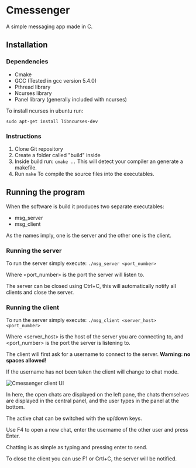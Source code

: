 
# Cmessenger

A simple messaging app made in C.

## Installation

### Dependencies

* Cmake
* GCC (Tested in gcc version 5.4.0)
* Pthread library
* Ncurses library
* Panel library (generally included with ncurses)

To install ncurses in ubuntu run:

```sudo apt-get install libncurses-dev```

### Instructions

1. Clone Git repository
2. Create a folder called "build" inside
3. Inside build run: `cmake ..`   This will detect your compiler an generate a makefile.
4. Run `make`  To compile the source files into the executables.

## Running the program

When the software is build it produces two separate executables:

* msg_server
* msg_client

As the names imply, one is the server and the other one is the client.

### Running the server
To run the server simply execute:
```./msg_server <port_number>```

Where <port_number> is the port the server will listen to.

The server can be closed using Ctrl+C, this will automatically notify all clients and close the server.

### Running the client
To run the server simply execute:
```./msg_client <server_host> <port_number>```

Where <server_host> is the host of the server you are connecting to,
and <port_number> is the port the server is listening to.

The client will first ask for a username to connect to the server. 
**Warning: no spaces allowed!**

If the username has not been taken the client will change to chat mode.

![Cmessenger client UI](https://franspaco.com/resources/Cmessenger.png)

In here, the open chats are displayed on the left pane, the chats themselves are displayed in the central panel, and the user types in the panel at the bottom.

The active chat can be switched with the up/down keys.

Use F4 to open a new chat, enter the username of the other user and press Enter.

Chatting is as simple as typing and pressing enter to send.

To close the client you can use F1 or Crtl+C, the server will be notified.

